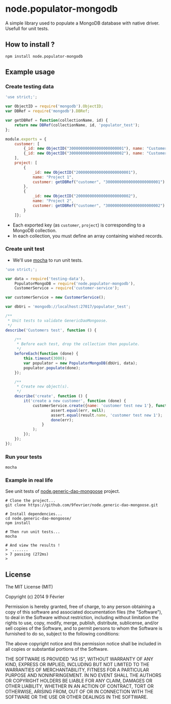node.populator-mongodb
======================

A simple library used to populate a MongoDB database with native driver. Usefull for unit tests.

## How to install ?

```
npm install node.populator-mongodb
```

## Example usage

### Create testing data

```javascript
'use strict;';

var ObjectID = require('mongodb').ObjectID;
var DBRef = require('mongodb').DBRef;

var getDBRef = function(collectionName, id) {
    return new DBRef(collectionName, id, 'populator_test');
};

module.exports = {
    customer: [
        {_id: new ObjectID("300000000000000000000001"), name: "Customer 1" },
        {_id: new ObjectID("300000000000000000000002"), name: "Customer 2" }
    ],
    project: [
        {
            _id: new ObjectID("200000000000000000000001"), 
            name: "Project 1", 
            customer: getDBRef("customer", "300000000000000000000001") 
        },
        {
            _id: new ObjectID("200000000000000000000002"), 
            name: "Project 2", 
            customer: getDBRef("customer", "300000000000000000000002") 
        }
    ]};
```

* Each exported key (as `customer`, `project`) is corresponding to a MongoDB collection. 
* In each collection, you must define an array containing wished records.

### Create unit test

* We'll use [mocha](http://visionmedia.github.io/mocha/ "Mocha test framework") to run unit tests.

```javascript
'use strict;';

var data = require('testing-data'),
    PopulatorMongoDB = require('node.populator-mongodb'),
    CustomerService = require('customer-service');

var customerService = new CustomerService();

var dbUri = 'mongodb://localhost:27017/populator_test';

/**
 * Unit tests to validate GenericDaoMongoose.
 */
describe('Customers test', function () {

    /**
     * Before each test, drop the collection then populate.
     */
    beforeEach(function (done) {
        this.timeout(3000);
        var populator = new PopulatorMongoDB(dbUri, data);
        populator.populate(done);
    });

    /**
     * Create new object(s).
     */
    describe('create', function () {
        it('create a new customer', function (done) {
            customerService.create({name: 'customer test new 1'}, function (err, result) {
                    assert.equal(err, null);
                    assert.equal(result.name, 'customer test new 1');
                    done(err);
                }
            );
        });
	});
});
```

### Run your tests

```
mocha
```

### Example in real life

See unit tests of [node.generic-dao-mongoose](https://github.com/9fevrier/node.generic-dao-mongoose.git "A generic data access layer for Node+MongoDB projects using Mongoose.") project. 

```
# Clone the project...
git clone https://github.com/9fevrier/node.generic-dao-mongoose.git

# Install dependencies...
cd node.generic-dao-mongoose/
npm install

# Then run unit tests...
mocha

# And view the results !
>  .......
> 7 passing (272ms) 
>

```

## License

The MIT License (MIT)

Copyright (c) 2014 9 Février

Permission is hereby granted, free of charge, to any person obtaining a copy of
this software and associated documentation files (the "Software"), to deal in
the Software without restriction, including without limitation the rights to
use, copy, modify, merge, publish, distribute, sublicense, and/or sell copies of
the Software, and to permit persons to whom the Software is furnished to do so,
subject to the following conditions:

The above copyright notice and this permission notice shall be included in all
copies or substantial portions of the Software.

THE SOFTWARE IS PROVIDED "AS IS", WITHOUT WARRANTY OF ANY KIND, EXPRESS OR
IMPLIED, INCLUDING BUT NOT LIMITED TO THE WARRANTIES OF MERCHANTABILITY, FITNESS
FOR A PARTICULAR PURPOSE AND NONINFRINGEMENT. IN NO EVENT SHALL THE AUTHORS OR
COPYRIGHT HOLDERS BE LIABLE FOR ANY CLAIM, DAMAGES OR OTHER LIABILITY, WHETHER
IN AN ACTION OF CONTRACT, TORT OR OTHERWISE, ARISING FROM, OUT OF OR IN
CONNECTION WITH THE SOFTWARE OR THE USE OR OTHER DEALINGS IN THE SOFTWARE.
